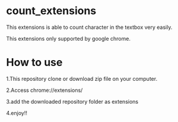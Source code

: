 # count_extensions

This extensions is able to count character in the textbox very easily.

This extensions only supported by google chrome.

# How to use

1.This repository clone or download zip file on your computer.

2.Access chrome://extensions/ 

3.add the downloaded repository folder as extensions

4.enjoy!!
